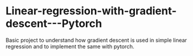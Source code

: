# Linear-regression-with-gradient-descent---Pytorch
Basic project to understand how gradient descent is used in simple linear regression and to implement the same with pytorch.
